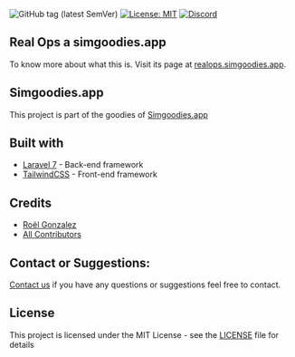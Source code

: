 ![GitHub tag (latest SemVer)](https://img.shields.io/github/tag/simgoodies/real-ops.svg?label=version)
[![License: MIT](https://img.shields.io/badge/License-MIT-green.svg)](https://opensource.org/licenses/MIT)
[![Discord](https://img.shields.io/discord/545254906257342493.svg?color=7289DA&label=Discord&style=popout)](https://vatgoodies.com/discord)

## Real Ops a simgoodies.app
To know more about what this is. Visit its page at [realops.simgoodies.app](https://realops.simgoodies.app).


## Simgoodies.app
This project is part of the goodies of [Simgoodies.app](https://simgoodies.app)

## Built with
* [Laravel 7](https://laravel.com) - Back-end framework
* [TailwindCSS](https://getbootstrap.com/docs/4.0/) - Front-end framework

## Credits
* [Roël Gonzalez](https://github.com/roelgonzalez/)
* [All Contributors](../../contributors)

## Contact or Suggestions:
[Contact us](https://rolgonzalez.typeform.com/to/CjREly) if you have any questions or suggestions feel free to contact.

## License
This project is licensed under the MIT License - see the [LICENSE](LICENSE.md) file for details
